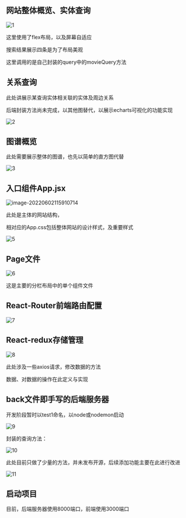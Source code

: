 ## 网站整体概览、实体查询

![1](.\img\1.png)

这里使用了flex布局，以及屏幕自适应

搜索结果展示四条是为了布局美观

这里调用的是自己封装的query中的movieQuery方法



## 关系查询

此处讲展示某查询实体相关联的实体及周边关系

后端封装方法尚未完成，以其他图替代，以展示echarts可视化的功能实现

![2](.\img\2.png)



## 图谱概览

此处需要展示整体的图谱，也先以简单的直方图代替



![3](.\img\3.png)



## 入口组件App.jsx

![image-20220602115910714](.\img\4.png)

此处是主体的网站结构，

相对应的App.css包括整体网站的设计样式，及重要样式

![5](.\img\5.png)



## Page文件

![6](.\img\6.png)

这是主要的分栏布局中的单个组件文件



## React-Router前端路由配置

![7](.\img\7.png)



## React-redux存储管理

![8](.\img\8.png)

此处涉及一些axios请求，修改数据的方法

数据、对数据的操作在此定义与实现



## back文件即手写的后端服务器

开发阶段暂时以test1命名，以node或nodemon启动

![9](.\img\9.png)



封装的查询方法：

![10](.\img\10.png)

此处目前只做了少量的方法，并未发布开源，后续添加功能主要在此进行改进

![11](.\img\11.png)



## 启动项目

目前，后端服务器使用8000端口，前端使用3000端口



